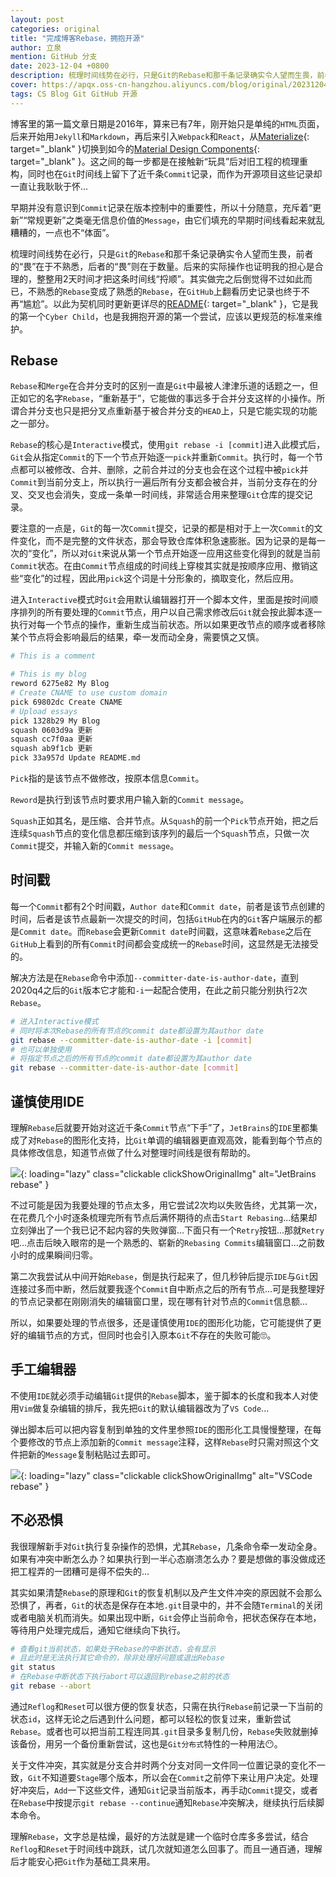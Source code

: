 ```yaml
---
layout: post
categories: original
title: "完成博客Rebase，拥抱开源"
author: 立泉
mention: GitHub 分支
date: 2023-12-04 +0800
description: 梳理时间线势在必行，只是Git的Rebase和那千条记录确实令人望而生畏，前者的“畏”在于不熟悉，后者的“畏”则在于数量。后来的实际操作也证明我的担心是合理的，整整用2天时间才把这条时间线“捋顺”...
cover: https://apqx.oss-cn-hangzhou.aliyuncs.com/blog/original/20231204/vscode_rebase_thumb.jpg
tags: CS Blog Git GitHub 开源
---
```


博客里的第一篇文章日期是2016年，算来已有7年，刚开始只是单纯的`HTML`页面，后来开始用`Jekyll`和`Markdown`，再后来引入`Webpack`和`React`，从[Materialize](https://materializecss.com){: target="_blank" }切换到如今的[Material Design Components](https://github.com/material-components/material-components-web){: target="_blank" }。这之间的每一步都是在接触新“玩具”后对旧工程的梳理重构，同时也在`Git`时间线上留下了近千条`Commit`记录，而作为开源项目这些记录却一直让我耿耿于怀...

早期并没有意识到`Commit`记录在版本控制中的重要性，所以十分随意，充斥着“更新”“常规更新”之类毫无信息价值的`Message`，由它们填充的早期时间线看起来就乱糟糟的，一点也不“体面”。

梳理时间线势在必行，只是`Git`的`Rebase`和那千条记录确实令人望而生畏，前者的“畏”在于不熟悉，后者的“畏”则在于数量。后来的实际操作也证明我的担心是合理的，整整用2天时间才把这条时间线“捋顺”。其实做完之后倒觉得不过如此而已，不熟悉的`Rebase`变成了熟悉的`Rebase`，在`GitHub`上翻看历史记录也终于不再“尴尬”。以此为契机同时更新更详尽的[README](https://github.com/apqx/apqx.github.io){: target="_blank" }，它是我的第一个`Cyber Child`，也是我拥抱开源的第一个尝试，应该以更规范的标准来维护。

## Rebase

`Rebase`和`Merge`在合并分支时的区别一直是`Git`中最被人津津乐道的话题之一，但正如它的名字`Rebase`，“重新基于”，它能做的事远多于合并分支这样的小操作。所谓合并分支也只是把分叉点重新基于被合并分支的`HEAD`上，只是它能实现的功能之一部分。

`Rebase`的核心是`Interactive`模式，使用`git rebase -i [commit]`进入此模式后，`Git`会从指定`Commit`的下一个节点开始逐一`pick`并重新`Commit`。执行时，每一个节点都可以被修改、合并、删除，之前合并过的分支也会在这个过程中被`pick`并`Commit`到当前分支上，所以执行一遍后所有分支都会被合并，当前分支存在的分叉、交叉也会消失，变成一条单一时间线，非常适合用来整理`Git`仓库的提交记录。

要注意的一点是，`Git`的每一次`Commit`提交，记录的都是相对于上一次`Commit`的文件变化，而不是完整的文件状态，那会导致仓库体积急速膨胀。因为记录的是每一次的“变化”，所以对`Git`来说从第一个节点开始逐一应用这些变化得到的就是当前`Commit`状态。在由`Commit`节点组成的时间线上穿梭其实就是按顺序应用、撤销这些“变化”的过程，因此用`pick`这个词是十分形象的，摘取变化，然后应用。

进入`Interactive`模式时`Git`会用默认编辑器打开一个脚本文件，里面是按时间顺序排列的所有要处理的`Commit`节点，用户以自己需求修改后`Git`就会按此脚本逐一执行对每一个节点的操作，重新生成当前状态。所以如果更改节点的顺序或者移除某个节点将会影响最后的结果，牵一发而动全身，需要慎之又慎。

```sh
# This is a comment

# This is my blog
reword 6275e82 My Blog
# Create CNAME to use custom domain
pick 69802dc Create CNAME
# Upload essays
pick 1328b29 My Blog
squash 0603d9a 更新
squash cc7f0aa 更新
squash ab9f1cb 更新
pick 33a957d Update README.md
```

`Pick`指的是该节点不做修改，按原本信息`Commit`。

`Reword`是执行到该节点时要求用户输入新的`Commit message`。

`Squash`正如其名，是压缩、合并节点。从`Squash`的前一个`Pick`节点开始，把之后连续`Squash`节点的变化信息都压缩到该序列的最后一个`Squash`节点，只做一次`Commit`提交，并输入新的`Commit message`。

## 时间戳

每一个`Commit`都有2个时间戳，`Author date`和`Commit date`，前者是该节点创建的时间，后者是该节点最新一次提交的时间，包括`GitHub`在内的`Git`客户端展示的都是`Commit date`。而`Rebase`会更新`Commit date`时间戳，这意味着`Rebase`之后在`GitHub`上看到的所有`Commit`时间都会变成统一的`Rebase`时间，这显然是无法接受的。

解决方法是在`Rebase`命令中添加`--committer-date-is-author-date`，直到2020q4之后的`Git`版本它才能和`-i`一起配合使用，在此之前只能分别执行2次`Rebase`。

```sh
# 进入Interactive模式
# 同时将本次Rebase的所有节点的commit date都设置为其author date
git rebase --committer-date-is-author-date -i [commit]
# 也可以单独使用
# 将指定节点之后的所有节点的commit date都设置为其author date
git rebase --committer-date-is-author-date [commit]
```

## 谨慎使用IDE

理解`Rebase`后就要开始对这近千条`Commit`节点“下手”了，`JetBrains`的`IDE`里都集成了对`Rebase`的图形化支持，比`Git`单调的编辑器更直观高效，能看到每个节点的具体修改信息，知道节点做了什么对整理时间线是很有帮助的。

![](https://apqx.oss-cn-hangzhou.aliyuncs.com/blog/original/20231204/idea_rebase_thumb.jpg){: loading="lazy" class="clickable clickShowOriginalImg" alt="JetBrains rebase" }

不过可能是因为我要处理的节点太多，用它尝试2次均以失败告终，尤其第一次，在花费几个小时逐条梳理完所有节点后满怀期待的点击`Start Rebasing`...结果却立刻弹出了一个我已记不起内容的失败弹窗...下面只有一个`Retry`按钮...那就`Retry`吧...点击后映入眼帘的是一个熟悉的、崭新的`Rebasing Commits`编辑窗口...之前数小时的成果瞬间归零。

第二次我尝试从中间开始`Rebase`，倒是执行起来了，但几秒钟后提示`IDE`与`Git`因连接过多而中断，然后就要我逐个`Commit`自中断点之后的所有节点...可是我整理好的节点记录都在刚刚消失的编辑窗口里，现在哪有针对节点的`Commit`信息额...

所以，如果要处理的节点很多，还是谨慎使用`IDE`的图形化功能，它可能提供了更好的编辑节点的方式，但同时也会引入原本`Git`不存在的失败可能🙄。

## 手工编辑器

不使用`IDE`就必须手动编辑`Git`提供的`Rebase`脚本，鉴于脚本的长度和我本人对使用`Vim`做复杂编辑的排斥，我先把`Git`的默认编辑器改为了`VS Code`...

弹出脚本后可以把内容复制到单独的文件里参照`IDE`的图形化工具慢慢整理，在每个要修改的节点上添加新的`Commit message`注释，这样`Rebase`时只需对照这个文件把新的`Message`复制粘贴过去即可。

![](https://apqx.oss-cn-hangzhou.aliyuncs.com/blog/original/20231204/vscode_rebase_thumb.jpg){: loading="lazy" class="clickable clickShowOriginalImg" alt="VSCode rebase" }

## 不必恐惧

我很理解新手对`Git`执行复杂操作的恐惧，尤其`Rebase`，几条命令牵一发动全身。如果有冲突中断怎么办？如果执行到一半心态崩溃怎么办？要是想做的事没做成还把工程弄的一团糟可是得不偿失的...

其实如果清楚`Rebase`的原理和`Git`的恢复机制以及产生文件冲突的原因就不会那么恐惧了，再者，`Git`的状态是保存在本地`.git`目录中的，并不会随`Terminal`的关闭或者电脑关机而消失。如果出现中断，`Git`会停止当前命令，把状态保存在本地，等待用户处理完成后，通知它继续向下执行。

```sh
# 查看git当前状态，如果处于Rebase的中断状态，会有显示
# 且此时是无法执行其它命令的，除非处理好问题或退出Rebase
git status
# 在Rebase中断状态下执行abort可以退回到rebase之前的状态
git rebase --abort
```

通过`Reflog`和`Reset`可以很方便的恢复状态，只需在执行`Rebase`前记录一下当前的状态`id`，这样无论之后遇到什么问题，都可以轻松的恢复过来，重新尝试`Rebase`。或者也可以把当前工程连同其`.git`目录多复制几份，`Rebase`失败就删掉该备份，用另一个备份重新尝试，这也是`Git分布式`特性的一种用法😶。

关于文件冲突，其实就是分支合并时两个分支对同一文件同一位置记录的变化不一致，`Git`不知道要`Stage`哪个版本，所以会在`Commit`之前停下来让用户决定。处理好冲突后，`Add`一下这些文件，通知`Git`记录当前版本，再手动`Commit`提交，或者在`Rebase`中按提示`git rebase --continue`通知`Rebase`冲突解决，继续执行后续脚本命令。

理解`Rebase`，文字总是枯燥，最好的方法就是建一个临时仓库多多尝试，结合`Reflog`和`Reset`于时间线中跳跃，试几次就知道怎么回事了。而且一通百通，理解后才能安心把`Git`作为基础工具来用。